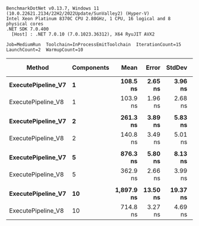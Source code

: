 ```

BenchmarkDotNet v0.13.7, Windows 11 (10.0.22621.2134/22H2/2022Update/SunValley2) (Hyper-V)
Intel Xeon Platinum 8370C CPU 2.80GHz, 1 CPU, 16 logical and 8 physical cores
.NET SDK 7.0.400
  [Host] : .NET 7.0.10 (7.0.1023.36312), X64 RyuJIT AVX2

Job=MediumRun  Toolchain=InProcessEmitToolchain  IterationCount=15  
LaunchCount=2  WarmupCount=10  

```
|             Method | Components |       Mean |    Error |   StdDev | Ratio | RatioSD |   Gen0 | Allocated | Alloc Ratio |
|------------------- |----------- |-----------:|---------:|---------:|------:|--------:|-------:|----------:|------------:|
| **ExecutePipeline_V7** |          **1** |   **108.5 ns** |  **2.65 ns** |  **3.96 ns** |  **1.00** |    **0.00** | **0.0120** |     **304 B** |        **1.00** |
| ExecutePipeline_V8 |          1 |   103.9 ns |  1.96 ns |  2.68 ns |  0.96 |    0.03 |      - |         - |        0.00 |
|                    |            |            |          |          |       |         |        |           |             |
| **ExecutePipeline_V7** |          **2** |   **261.3 ns** |  **3.89 ns** |  **5.83 ns** |  **1.00** |    **0.00** | **0.0219** |     **552 B** |        **1.00** |
| ExecutePipeline_V8 |          2 |   140.8 ns |  3.49 ns |  5.01 ns |  0.54 |    0.03 |      - |         - |        0.00 |
|                    |            |            |          |          |       |         |        |           |             |
| **ExecutePipeline_V7** |          **5** |   **876.3 ns** |  **5.80 ns** |  **8.13 ns** |  **1.00** |    **0.00** | **0.0515** |    **1296 B** |        **1.00** |
| ExecutePipeline_V8 |          5 |   362.9 ns |  2.66 ns |  3.99 ns |  0.41 |    0.01 |      - |         - |        0.00 |
|                    |            |            |          |          |       |         |        |           |             |
| **ExecutePipeline_V7** |         **10** | **1,897.9 ns** | **13.50 ns** | **19.37 ns** |  **1.00** |    **0.00** | **0.0992** |    **2536 B** |        **1.00** |
| ExecutePipeline_V8 |         10 |   714.8 ns |  3.27 ns |  4.69 ns |  0.38 |    0.00 |      - |         - |        0.00 |

